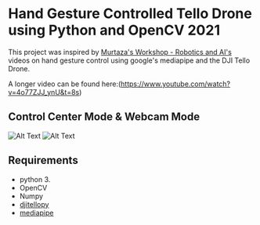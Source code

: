 # Hand Gesture Controlled Tello Drone using Python and OpenCV 2021

This project was inspired by [Murtaza's Workshop - Robotics and AI's](https://www.youtube.com/channel/UCYUjYU5FveRAscQ8V21w81A) videos on hand gesture control using google's mediapipe and the DJI Tello Drone.

A longer video can be found here:(https://www.youtube.com/watch?v=4o77ZJJ_ynU&t=8s)


## Control Center Mode & Webcam Mode

![Alt Text](gif/control_center.gif) ![Alt Text](gif/cam_mode.gif)


## Requirements

- python 3.
- OpenCV
- Numpy
- [djitellopy](https://github.com/damiafuentes/DJITelloPy)
- [mediapipe](https://google.github.io/mediapipe/solutions/hands.html)
